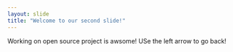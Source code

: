```yaml
---
layout: slide
title: "Welcome to our second slide!"
---
```

Working on open source project is awsome!
USe the left arrow to go back!
